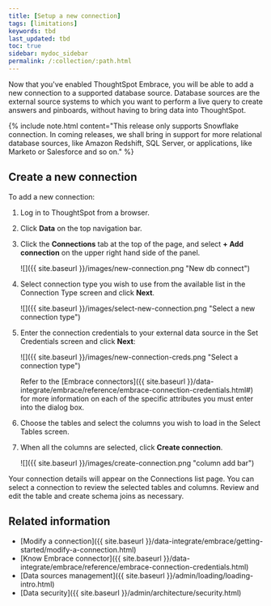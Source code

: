 ```yaml
---
title: [Setup a new connection]
tags: [limitations]
keywords: tbd
last_updated: tbd
toc: true
sidebar: mydoc_sidebar
permalink: /:collection/:path.html
---
```

Now that you've enabled ThoughtSpot Embrace, you will be able to add a new connection to a supported database source. Database sources are the external source systems to which you want to perform a live query to create answers and pinboards, without having to bring data into ThoughtSpot.

{% include note.html content="This release only supports Snowflake connection. In coming releases, we shall bring in support for more  relational database sources, like Amazon Redshift, SQL Server, or applications, like Marketo or Salesforce and so on." %}

## Create a new connection

To add a new connection:

1. Log in to ThoughtSpot from a browser.

2. Click **Data** on the top navigation bar.

3. Click the **Connections** tab at the top of the page, and select **+ Add connection** on the upper right hand side of the panel.

     ![]({{ site.baseurl }}/images/new-connection.png "New db connect")

4. Select connection type you wish to use from the available list in the Connection Type screen and click **Next**.

     ![]({{ site.baseurl }}/images/select-new-connection.png "Select a new connection type")

5. Enter the connection credentials to your external data source in the Set Credentials screen and click **Next**:

    ![]({{ site.baseurl }}/images/new-connection-creds.png "Select a connection type")

    Refer to the [Embrace connectors]({{ site.baseurl }}/data-integrate/embrace/reference/embrace-connection-credentials.html#) for more information on each of the specific attributes you must enter into the dialog box.

6. Choose the tables and select the columns you wish to load in the Select Tables screen.
7. When all the columns are selected, click  **Create connection**.

    ![]({{ site.baseurl }}/images/create-connection.png "column add bar")


Your connection details will appear on the Connections list page. You can select a connection to review the selected tables and columns. Review and edit the table and create schema joins as necessary.

## Related information
- [Modify a connection]({{ site.baseurl }}/data-integrate/embrace/getting-started/modify-a-connection.html)
- [Know Embrace connector]({{ site.baseurl }}/data-integrate/embrace/reference/embrace-connection-credentials.html)
- [Data sources management]({{ site.baseurl }}/admin/loading/loading-intro.html)
- [Data security]({{ site.baseurl }}/admin/architecture/security.html)

